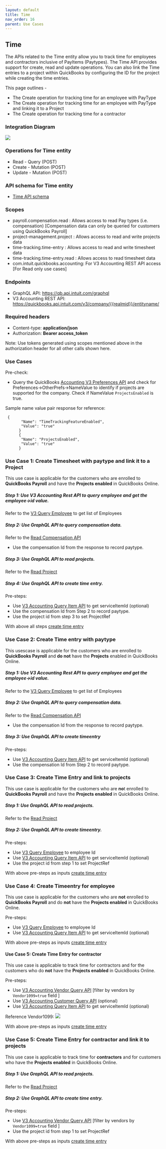 ```yaml
---
layout: default
title: Time
nav_order: 16
parent: Use Cases
---
```


## Time

The APIs related to the Time entity allow you to track time for employees and contractors inclusive of PayItems (Paytypes).
The Time API provides support for create, read and update operations.
You can also link the Time entries to a project within QuickBooks by configuring the ID for the project while creating the time entries.

This page outlines - 
- The Create operation for tracking time for an employee with PayType
- The Create operation for tracking time for an employee with PayType and linking it to a Project
- The Create operation for tracking time for a contractor


### Integration Diagram

![](/intuit-api/assets/images/Time.png)


### Operations for Time entity

- Read - Query (POST)
- Create - Mutation (POST)
- Update - Mutation (POST)

### API schema for Time entity

- [Time API schema](../../schema-entities/time/)

### Scopes

-   payroll.compensation.read : Allows access to read Pay types (i.e. compensation) [Compensation data can only be queried for customers using QuickBooks Payroll]
-   project-management.project : Allows access to read and write projects data
-   time-tracking.time-entry : Allows access to read and write timesheet data
-   time-tracking.time-entry.read : Allows access to read timesheet data
-   com.intuit.quickbooks.accounting: For V3 Accounting REST API access [For Read only use cases]


### Endpoints

-   GraphQL API:  https://qb.api.intuit.com/graphql 
-   V3 Accounting REST API: https://quickbooks.api.intuit.com/v3/company/{{realmid}}/entityname/ 


### Required headers

-   Content-type: **application/json**
-   Authorization: **Bearer access_token**

Note: Use tokens generated using scopes mentioned above in the authorization header for all other calls shown here.
 
### Use Cases

Pre-check: 
- Query the QuickBooks [Accounting V3 Preferences API](https://developer.intuit.com/app/developer/qbo/docs/api/accounting/most-commonly-used/preferences#query-preferences) and check for Preferences->OtherPrefs->NameValue to identify if projects are supported for the company. Check if NameValue `ProjectsEnabled` is true.

Sample name value pair response for reference:
```
 {
       "Name": "TimeTrackingFeatureEnabled",
       "Value": "true"
      }
      {
       "Name": "ProjectsEnabled",
       "Value": "true"
      }
```

### Use Case 1: Create Timesheet with paytype and link it to a Project
This use case is applicable for the customers who are enrolled to **QuickBooks Payroll** and have the **Projects enabled** in QuickBooks Online.

##### Step 1: Use V3 Accounting Rest API to query employee and get the employee->id value. 

Refer to the [V3 Query Employee](https://developer.intuit.com/app/developer/qbo/docs/api/accounting/most-commonly-used/employee#query-an-employee) to get list of Employees

##### Step 2: Use GraphQL API to query compensation data.
Refer to the [Read Compensation API](https://intuitdeveloper.github.io/intuit-api/docs/schema-entities/employeeCompensation/#sample-query-body)
- Use the compensation Id from the response to record paytype.

##### Step 3: Use GraphQL API to read projects.
Refer to the [Read Project](https://intuitdeveloper.github.io/intuit-api/docs/schema-entities/project/#read-project)

##### Step 4: Use GraphQL API to create time entry.

Pre-steps:
- Use [V3 Accounting Query Item API](https://developer.intuit.com/app/developer/qbo/docs/api/accounting/most-commonly-used/item) to get serviceItemId (optional) 
- Use the compensation Id from Step 2 to record paytype.
- Use the project id from step 3 to set ProjectRef 

With above all steps [create time entry](https://intuitdeveloper.github.io/intuit-api/docs/schema-entities/timeentry/#create-time-entry) 


### Use Case 2: Create Time entry with paytype
This usescase is applicable for the customers who are enrolled to **QuickBooks Payroll** and **do not** have the **Projects** enabled in QuickBooks Online.

##### Step 1: Use V3 Accounting Rest API to query employee and get the employee->id value. 
Refer to the [V3 Query Employee](https://developer.intuit.com/app/developer/qbo/docs/api/accounting/most-commonly-used/employee#query-an-employee) to get list of Employees


##### Step 2: Use GraphQL API to query compensation data.
Refer to the [Read Compensation API](https://intuitdeveloper.github.io/intuit-api/docs/schema-entities/employeeCompensation/#sample-query-body)
- Use the compensation Id from the response to record paytype.

##### Step 3: Use GraphQL API to create timeentry

Pre-steps:
- Use [V3 Accounting Query Item API](https://developer.intuit.com/app/developer/qbo/docs/api/accounting/most-commonly-used/item) to get serviceItemId (optional) 
- Use the compensation Id from Step 2 to record paytype.


### Use Case 3: Create Time Entry and link to projects
This use case is applicable for the customers who are **no**t enrolled to **QuickBooks Payroll** and have the **Projects enabled** in QuickBooks Online.

##### Step 1: Use GraphQL API to read projects.
Refer to the [Read Project](https://intuitdeveloper.github.io/intuit-api/docs/schema-entities/project/#read-project)

##### Step 2: Use GraphQL API to create timeentry.
Pre-steps:
- Use [V3 Query Employee](https://developer.intuit.com/app/developer/qbo/docs/api/accounting/most-commonly-used/employee#query-an-employee) to employee Id
- Use [V3 Accounting Query Item API](https://developer.intuit.com/app/developer/qbo/docs/api/accounting/most-commonly-used/item) to get serviceItemId (optional)
- Use the project id from step 1 to set ProjectRef 

With above pre-steps as inputs [create time entry](https://intuitdeveloper.github.io/intuit-api/docs/schema-entities/timeentry/#create-time-entry) 

### Use Case 4: Create Timeentry for employee
This use case is applicable for the customers who are **not** enrolled to **QuickBooks Payroll** and do **not** have the **Projects enabled** in QuickBooks Online.

Pre-steps:
- Use [V3 Query Employee](https://developer.intuit.com/app/developer/qbo/docs/api/accounting/most-commonly-used/employee#query-an-employee) to employee Id
- Use [V3 Accounting Query Item API](https://developer.intuit.com/app/developer/qbo/docs/api/accounting/most-commonly-used/item) to get serviceItemId (optional)

With above pre-steps as inputs [create time entry](https://intuitdeveloper.github.io/intuit-api/docs/schema-entities/timeentry/#create-time-entry) 


#### Use Case 5: Create Time Entry for contractor
This use case is applicable to track time for contractors and for the customers who do **not** have the **Projects enabled** in QuickBooks Online.

Pre-steps:
- Use [V3 Accounting Vendor Query API](https://developer.intuit.com/app/developer/qbo/docs/api/accounting/most-commonly-used/vendor#query-a-vendor) [filter by vendors by `Vendor1099=true` field ]
- Use [V3 Accounting Customer Query API](https://developer.intuit.com/app/developer/qbo/docs/api/accounting/most-commonly-used/customer#query-a-customer) (optional)
- Use [V3 Accounting Query Item API](https://developer.intuit.com/app/developer/qbo/docs/api/accounting/most-commonly-used/item) to get serviceItemId (optional)

Reference Vendor1099:
![](/intuit-api/assets/images/Vendor1099.png)

With above pre-steps as inputs [create time entry](https://intuitdeveloper.github.io/intuit-api/docs/schema-entities/timeentry/#create-time-entry)

### Use Case 5: Create Time Entry for contractor and link it to projects
This use case is applicable to track time for **contractors** and for customers who have the **Projects enabled** in QuickBooks Online.

##### Step 1: Use GraphQL API to read projects.
Refer to the [Read Project](https://intuitdeveloper.github.io/intuit-api/docs/schema-entities/project/#read-project)

##### Step 2: Use GraphQL API to create time entry.
Pre-steps:
- Use [V3 Accounting Vendor Query API](https://developer.intuit.com/app/developer/qbo/docs/api/accounting/most-commonly-used/vendor#query-a-vendor) [filter by vendors by `Vendor1099=true` field ]
- Use the project id from step 1 to set ProjectRef 

With above pre-steps as inputs [create time entry](https://intuitdeveloper.github.io/intuit-api/docs/schema-entities/timeentry/#create-time-entry)

